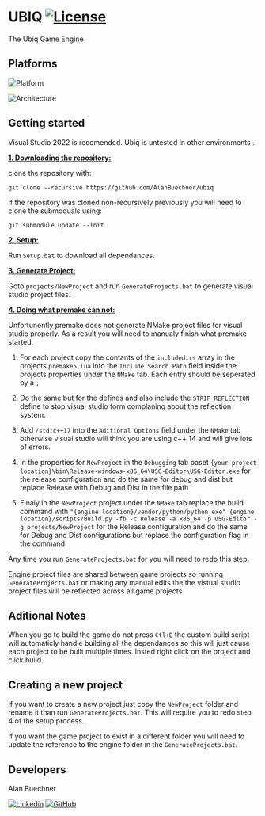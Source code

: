 # UBIQ [![License](https://img.shields.io/github/license/AlanBuechner/ubiq)](https://github.com/AlanBuechner/Romulus/blob/master/LICENSE)
The Ubiq Game Engine

## Platforms
![Platform](https://img.shields.io/badge/Windows-0078D6?style=for-the-badge&logo=windows&logoColor=white)

![Architecture](https://img.shields.io/badge/Architecture-x64-blue.svg)


## Getting started
Visual Studio 2022 is recomended. Ubiq is untested in other environments .

<ins>**1. Downloading the repository:**</ins>

clone the repository with:

```
git clone --recursive https://github.com/AlanBuechner/ubiq
```

If the repository was cloned non-recursively previously you will need to clone the submoduals using:

```
git submodule update --init
```
<ins>**2. Setup:**</ins>

Run `Setup.bat` to download all dependances.

<ins>**3. Generate Project:**</ins>

Goto `projects/NewProject` and run `GenerateProjects.bat` to generate visual studio project files.


<ins>**4. Doing what premake can not:**</ins>

Unfortunently premake does not generate NMake project files for visual studio properly. As a result you will need to manualy finish what premake started.

1. For each project copy the contants of the `includedirs` array in the projects `premake5.lua` into the `Include Search Path` field inside the projects properties under the `NMake` tab. Each entry should be seperated by a `;`

2. Do the same but for the defines and also include the `STRIP_REFLECTION` define to stop visual studio form complaning about the reflection system.

3. Add `/std:c++17` into the `Aditional Options` field under the `NMake` tab otherwise visual studio will think you are using c++ 14 and will give lots of errors.

4. In the properties for `NewProject` in the `Debugging` tab paset `{your project location}\bin\Release-windows-x86_64\USG-Editor\USG-Editor.exe` for the release configuration and do the same for debug and dist but replace Release with Debug and Dist in the file path

5. Finaly in the `NewProject` project under the `NMake` tab replace the build command with `"{engine location}/vendor/python/python.exe" {engine location}/scripts/Build.py -fb -c Release -a x86_64 -p USG-Editor -g projects/NewProject` for the Release configuration and do the same for Debug and Dist configurations but replase the configuration flag in the command.

Any time you run `GenerateProjects.bat` for you will need to redo this step. 

Engine project files are shared between game projects so running `GenerateProjects.bat` or making any manual edits the the vistual studio project files will be reflected across all game projects

## Aditional Notes

When you go to build the game do not press `Ctl+B` the custom build script will automaticly handle building all the dependances so this will just cause each project to be built multiple times. Insted right click on the project and click build.

## Creating a new project

If you want to create a new project just copy the `NewProject` folder and rename it than run `GenerateProjects.bat`. This will require you to redo step 4 of the setup process.

If you want the game project to exist in a different folder you will need to update the reference to the engine folder in the `GenerateProjects.bat`.

## Developers

Alan Buechner

[![Linkedin](https://img.shields.io/badge/LinkedIn-0077B5?style=for-the-badge&logo=linkedin&logoColor=white)](https://www.linkedin.com/in/alan-buechner-223aa5206/)
[![GitHub](https://img.shields.io/badge/GitHub-100000?style=for-the-badge&logo=github&logoColor=white)](https://github.com/AlanBuechner)